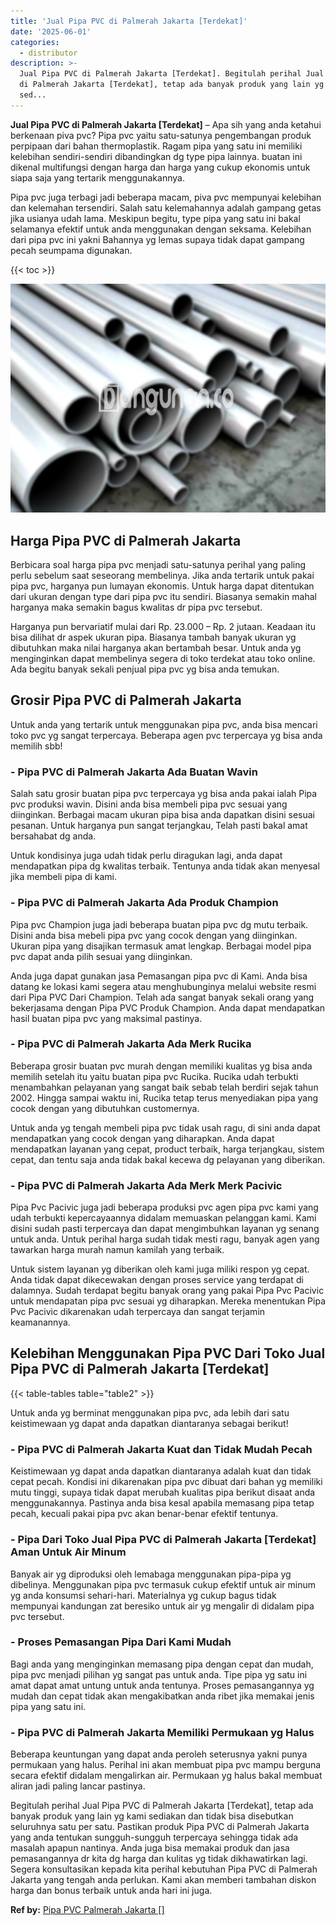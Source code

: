 ```yaml
---
title: 'Jual Pipa PVC di Palmerah Jakarta [Terdekat]'
date: '2025-06-01'
categories:
  - distributor
description: >-
  Jual Pipa PVC di Palmerah Jakarta [Terdekat]. Begitulah perihal Jual Pipa PVC
  di Palmerah Jakarta [Terdekat], tetap ada banyak produk yang lain yg kami
  sed...
---
```


**Jual Pipa PVC di Palmerah Jakarta \[Terdekat\]** – Apa sih yang anda ketahui berkenaan piva pvc? Pipa pvc yaitu satu-satunya pengembangan produk perpipaan dari bahan thermoplastik. Ragam pipa yang satu ini memiliki kelebihan sendiri-sendiri dibandingkan dg type pipa lainnya. buatan ini dikenal multifungsi dengan harga dan harga yang cukup ekonomis untuk siapa saja yang tertarik menggunakannya.

Pipa pvc juga terbagi jadi beberapa macam, piva pvc mempunyai kelebihan dan kelemahan tersendiri. Salah satu kelemahannya adalah gampang getas jika usianya udah lama. Meskipun begitu, type pipa yang satu ini bakal selamanya efektif untuk anda menggunakan dengan seksama. Kelebihan dari pipa pvc ini yakni Bahannya yg lemas supaya tidak dapat gampang pecah seumpama digunakan.

{{< toc >}}

![Jual Pipa PVC di Palmerah Jakarta [Terdekat]](/images/jaul-pipa-pvc-48.png)

## Harga Pipa PVC di Palmerah Jakarta

Berbicara soal harga pipa pvc menjadi satu-satunya perihal yang paling perlu sebelum saat seseorang membelinya. Jika anda tertarik untuk pakai pipa pvc, harganya pun lumayan ekonomis. Untuk harga dapat ditentukan dari ukuran dengan type dari pipa pvc itu sendiri. Biasanya semakin mahal harganya maka semakin bagus kwalitas dr pipa pvc tersebut.

Harganya pun bervariatif mulai dari Rp. 23.000 – Rp. 2 jutaan. Keadaan itu bisa dilihat dr aspek ukuran pipa. Biasanya tambah banyak ukuran yg dibutuhkan maka nilai harganya akan bertambah besar. Untuk anda yg menginginkan dapat membelinya segera di toko terdekat atau toko online. Ada begitu banyak sekali penjual pipa pvc yg bisa anda temukan.

## Grosir Pipa PVC di Palmerah Jakarta

Untuk anda yang tertarik untuk menggunakan pipa pvc, anda bisa mencari toko pvc yg sangat terpercaya. Beberapa agen pvc terpercaya yg bisa anda memilih sbb!

### \- Pipa PVC di Palmerah Jakarta Ada Buatan Wavin

Salah satu grosir buatan pipa pvc terpercaya yg bisa anda pakai ialah Pipa pvc produksi wavin. Disini anda bisa membeli pipa pvc sesuai yang diinginkan. Berbagai macam ukuran pipa bisa anda dapatkan disini sesuai pesanan. Untuk harganya pun sangat terjangkau, Telah pasti bakal amat bersahabat dg anda.

Untuk kondisinya juga udah tidak perlu diragukan lagi, anda dapat mendapatkan pipa dg kwalitas terbaik. Tentunya anda tidak akan menyesal jika membeli pipa di kami.

### \- Pipa PVC di Palmerah Jakarta Ada Produk Champion

Pipa pvc Champion juga jadi beberapa buatan pipa pvc dg mutu terbaik. Disini anda bisa mebeli pipa pvc yang cocok dengan yang diinginkan. Ukuran pipa yang disajikan termasuk amat lengkap. Berbagai model pipa pvc dapat anda pilih sesuai yang diinginkan.

Anda juga dapat gunakan jasa Pemasangan pipa pvc di Kami. Anda bisa datang ke lokasi kami segera atau menghubunginya melalui website resmi dari Pipa PVC Dari Champion. Telah ada sangat banyak sekali orang yang bekerjasama dengan Pipa PVC Produk Champion. Anda dapat mendapatkan hasil buatan pipa pvc yang maksimal pastinya.

### \- Pipa PVC di Palmerah Jakarta Ada Merk Rucika

Beberapa grosir buatan pvc murah dengan memiliki kualitas yg bisa anda memilih setelah itu yaitu buatan pipa pvc Rucika. Rucika udah terbukti menambahkan pelayanan yang sangat baik sebab telah berdiri sejak tahun 2002. Hingga sampai waktu ini, Rucika tetap terus menyediakan pipa yang cocok dengan yang dibutuhkan customernya.

Untuk anda yg tengah membeli pipa pvc tidak usah ragu, di sini anda dapat mendapatkan yang cocok dengan yang diharapkan. Anda dapat mendapatkan layanan yang cepat, product terbaik, harga terjangkau, sistem cepat, dan tentu saja anda tidak bakal kecewa dg pelayanan yang diberikan.

### \- Pipa PVC di Palmerah Jakarta Ada Merk Merk Pacivic

Pipa Pvc Pacivic juga jadi beberapa produksi pvc agen pipa pvc kami yang udah terbukti kepercayaannya didalam memuaskan pelanggan kami. Kami disini sudah pasti terpercaya dan dapat mengimbuhkan layanan yg senang untuk anda. Untuk perihal harga sudah tidak mesti ragu, banyak agen yang tawarkan harga murah namun kamilah yang terbaik.

Untuk sistem layanan yg diberikan oleh kami juga miliki respon yg cepat. Anda tidak dapat dikecewakan dengan proses service yang terdapat di dalamnya. Sudah terdapat begitu banyak orang yang pakai Pipa Pvc Pacivic untuk mendapatan pipa pvc sesuai yg diharapkan. Mereka menentukan Pipa Pvc Pacivic dikarenakan udah terpercaya dan sangat terjamin keamanannya.

## Kelebihan Menggunakan Pipa PVC Dari Toko Jual Pipa PVC di Palmerah Jakarta \[Terdekat\]

{{< table-tables table="table2" >}}

Untuk anda yg berminat menggunakan pipa pvc, ada lebih dari satu keistimewaan yg dapat anda dapatkan diantaranya sebagai berikut!

### \- Pipa PVC di Palmerah Jakarta Kuat dan Tidak Mudah Pecah

Keistimewaan yg dapat anda dapatkan diantaranya adalah kuat dan tidak cepat pecah. Kondisi ini dikarenakan pipa pvc dibuat dari bahan yg memiliki mutu tinggi, supaya tidak dapat merubah kualitas pipa berikut disaat anda menggunakannya. Pastinya anda bisa kesal apabila memasang pipa tetap pecah, kecuali pakai pipa pvc akan benar-benar efektif tentunya.

### \- Pipa Dari Toko Jual Pipa PVC di Palmerah Jakarta \[Terdekat\] Aman Untuk Air Minum

Banyak air yg diproduksi oleh lemabaga menggunakan pipa-pipa yg dibelinya. Menggunakan pipa pvc termasuk cukup efektif untuk air minum yg anda konsumsi sehari-hari. Materialnya yg cukup bagus tidak mempunyai kandungan zat beresiko untuk air yg mengalir di didalam pipa pvc tersebut.

### \- Proses Pemasangan Pipa Dari Kami Mudah

Bagi anda yang menginginkan memasang pipa dengan cepat dan mudah, pipa pvc menjadi pilihan yg sangat pas untuk anda. Tipe pipa yg satu ini amat dapat amat untung untuk anda tentunya. Proses pemasangannya yg mudah dan cepat tidak akan mengakibatkan anda ribet jika memakai jenis pipa yang satu ini.

### \- Pipa PVC di Palmerah Jakarta Memiliki Permukaan yg Halus

Beberapa keuntungan yang dapat anda peroleh seterusnya yakni punya permukaan yang halus. Perihal ini akan membuat pipa pvc mampu berguna secara efektif didalam mengalirkan air. Permukaan yg halus bakal membuat aliran jadi paling lancar pastinya.

Begitulah perihal Jual Pipa PVC di Palmerah Jakarta \[Terdekat\], tetap ada banyak produk yang lain yg kami sediakan dan tidak bisa disebutkan seluruhnya satu per satu. Pastikan produk Pipa PVC di Palmerah Jakarta yang anda tentukan sungguh-sungguh terpercaya sehingga tidak ada masalah apapun nantinya. Anda juga bisa memakai produk dan jasa pemasangannya dr kita dg harga dan kulitas yg tidak dikhawatirkan lagi. Segera konsultasikan kepada kita perihal kebutuhan Pipa PVC di Palmerah Jakarta yang tengah anda perlukan. Kami akan memberi tambahan diskon harga dan bonus terbaik untuk anda hari ini juga.

**Ref by:** [Pipa PVC Palmerah Jakarta []](https://id.wikipedia.org/wiki/Pipa)
